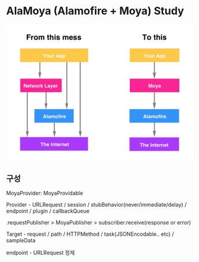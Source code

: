 # AlaMoya (Alamofire + Moya) Study

![image](https://github.com/Moya/Moya/raw/master/web/diagram.png)

## 구성

MoyaProvider<Target>: MoyaProvidable
  
  Provider - URLRequest / session / stubBehavior(never/immediate/delay) / endpoint / plugin / callbackQueue
  
   .requestPublisher > MoyaPublisher > subscriber.receive(response or error)
  
  Target - request / path / HTTPMethod / task(JSONEncodable.. etc) / sampleData
  
  endpoint - URLRequest 정제

